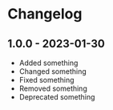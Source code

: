 # Changelog

## 1.0.0 - 2023-01-30

- Added something
- Changed something
- Fixed something
- Removed something
- Deprecated something
